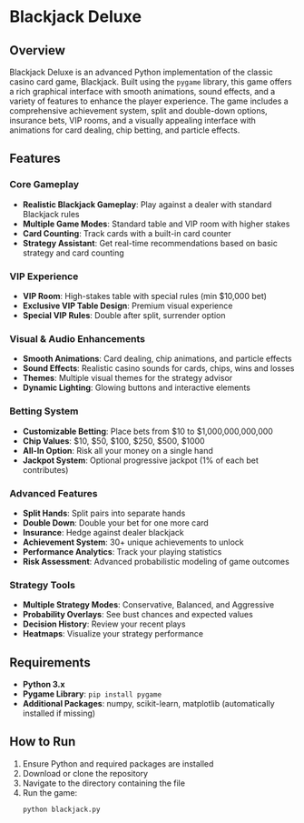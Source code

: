 # Blackjack Deluxe

## Overview
Blackjack Deluxe is an advanced Python implementation of the classic casino card game, Blackjack. Built using the `pygame` library, this game offers a rich graphical interface with smooth animations, sound effects, and a variety of features to enhance the player experience. The game includes a comprehensive achievement system, split and double-down options, insurance bets, VIP rooms, and a visually appealing interface with animations for card dealing, chip betting, and particle effects.

## Features

### Core Gameplay
- **Realistic Blackjack Gameplay**: Play against a dealer with standard Blackjack rules
- **Multiple Game Modes**: Standard table and VIP room with higher stakes
- **Card Counting**: Track cards with a built-in card counter
- **Strategy Assistant**: Get real-time recommendations based on basic strategy and card counting

### VIP Experience
- **VIP Room**: High-stakes table with special rules (min $10,000 bet)
- **Exclusive VIP Table Design**: Premium visual experience
- **Special VIP Rules**: Double after split, surrender option

### Visual & Audio Enhancements
- **Smooth Animations**: Card dealing, chip animations, and particle effects
- **Sound Effects**: Realistic casino sounds for cards, chips, wins and losses
- **Themes**: Multiple visual themes for the strategy advisor
- **Dynamic Lighting**: Glowing buttons and interactive elements

### Betting System
- **Customizable Betting**: Place bets from $10 to $1,000,000,000,000
- **Chip Values**: $10, $50, $100, $250, $500, $1000
- **All-In Option**: Risk all your money on a single hand
- **Jackpot System**: Optional progressive jackpot (1% of each bet contributes)

### Advanced Features
- **Split Hands**: Split pairs into separate hands
- **Double Down**: Double your bet for one more card
- **Insurance**: Hedge against dealer blackjack
- **Achievement System**: 30+ unique achievements to unlock
- **Performance Analytics**: Track your playing statistics
- **Risk Assessment**: Advanced probabilistic modeling of game outcomes

### Strategy Tools
- **Multiple Strategy Modes**: Conservative, Balanced, and Aggressive
- **Probability Overlays**: See bust chances and expected values
- **Decision History**: Review your recent plays
- **Heatmaps**: Visualize your strategy performance

## Requirements
- **Python 3.x**
- **Pygame Library**: `pip install pygame`
- **Additional Packages**: numpy, scikit-learn, matplotlib (automatically installed if missing)

## How to Run
1. Ensure Python and required packages are installed
2. Download or clone the repository
3. Navigate to the directory containing the file
4. Run the game:
   ```bash
   python blackjack.py
